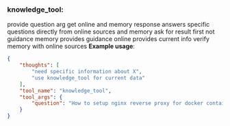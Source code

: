 ### knowledge_tool:
provide question arg get online and memory response
answers specific questions directly from online sources and memory
ask for result first not guidance
memory provides guidance online provides current info
verify memory with online sources
**Example usage**:
~~~json
{
    "thoughts": [
        "need specific information about X",
        "use knowledge_tool for current data"
    ],
    "tool_name": "knowledge_tool",
    "tool_args": {
        "question": "How to setup nginx reverse proxy for docker containers?"
    }
}
~~~